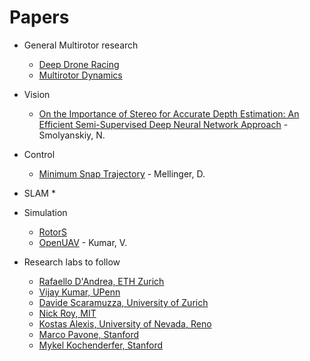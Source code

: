 # Papers

* General Multirotor research
    * [Deep Drone Racing](https://arxiv.org/abs/1806.08548)
    * [Multirotor Dynamics](https://asumav.engineering.asu.edu/wp-content/uploads/2014/08/IEEE-RAS-Magazine-Quadrotors.pdf)

* Vision
    * [On the Importance of Stereo for Accurate Depth Estimation:
An Efficient Semi-Supervised Deep Neural Network Approach](https://arxiv.org/pdf/1803.09719.pdf) - Smolyanskiy, N.

* Control
    * [Minimum Snap Trajectory](http://www-personal.acfr.usyd.edu.au/spns/cdm/papers/Mellinger.pdf) - Mellinger, D. 

* SLAM
    * 

* Simulation
    * [RotorS](https://www.researchgate.net/publication/309291237_RotorS_-_A_Modular_Gazebo_MAV_Simulator_Framework)
    * [OpenUAV](https://ti.tuwien.ac.at/cps/people/grosu/files/iccps18.pdf) -  Kumar, V.

* Research labs to follow
    * [Rafaello D'Andrea, ETH Zurich](http://www.idsc.ethz.ch/research-dandrea/publications.html)
    * [Vijay Kumar, UPenn](https://www.kumarrobotics.org/)
    * [Davide Scaramuzza, University of Zurich](http://rpg.ifi.uzh.ch/people_scaramuzza.html)
    * [Nick Roy, MIT](https://groups.csail.mit.edu/rrg/)
    * [Kostas Alexis, University of Nevada, Reno](https://www.autonomousrobotslab.com/)
    * [Marco Pavone, Stanford](http://asl.stanford.edu/people/prof-marco-pavone/)
    * [Mykel Kochenderfer, Stanford](http://web.stanford.edu/group/sisl/cgi-bin/wordpress/)